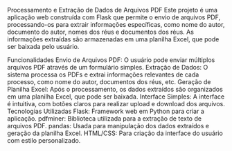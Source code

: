 Processamento e Extração de Dados de Arquivos PDF
Este projeto é uma aplicação web construída com Flask que permite o envio de arquivos PDF, processando-os para extrair informações específicas, como nome do autor, documento do autor, nomes dos réus e documentos dos réus. As informações extraídas são armazenadas em uma planilha Excel, que pode ser baixada pelo usuário.

Funcionalidades
Envio de Arquivos PDF: O usuário pode enviar múltiplos arquivos PDF através de um formulário simples.
Extração de Dados: O sistema processa os PDFs e extrai informações relevantes de cada processo, como nome do autor, documentos dos réus, etc.
Geração de Planilha Excel: Após o processamento, os dados extraídos são organizados em uma planilha Excel, que pode ser baixada.
Interface Simples: A interface é intuitiva, com botões claros para realizar upload e download dos arquivos.
Tecnologias Utilizadas
Flask: Framework web em Python para criar a aplicação.
pdfminer: Biblioteca utilizada para a extração de texto de arquivos PDF.
pandas: Usada para manipulação dos dados extraídos e geração da planilha Excel.
HTML/CSS: Para criação da interface do usuário com estilo personalizado.

